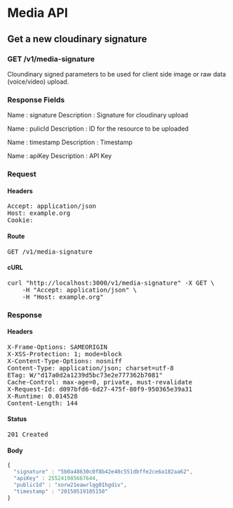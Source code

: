 # Media API

## Get a new cloudinary signature

### GET /v1/media-signature

Cloundinary signed parameters to be used for client side image or raw data (voice/video) upload.

### Response Fields

Name : signature
Description : Signature for cloudinary upload

Name : pulicId
Description : ID for the resource to be uploaded

Name : timestamp
Description : Timestamp

Name : apiKey
Description : API Key

### Request

#### Headers

<pre>Accept: application/json
Host: example.org
Cookie: </pre>

#### Route

<pre>GET /v1/media-signature</pre>

#### cURL

<pre class="request">curl &quot;http://localhost:3000/v1/media-signature&quot; -X GET \
	-H &quot;Accept: application/json&quot; \
	-H &quot;Host: example.org&quot;</pre>

### Response

#### Headers

<pre>X-Frame-Options: SAMEORIGIN
X-XSS-Protection: 1; mode=block
X-Content-Type-Options: nosniff
Content-Type: application/json; charset=utf-8
ETag: W/&quot;d17a0d2a1239d5bc73e2e777362b7081&quot;
Cache-Control: max-age=0, private, must-revalidate
X-Request-Id: d097bfd6-6d27-475f-80f9-950365e39a31
X-Runtime: 0.014528
Content-Length: 144</pre>

#### Status

<pre>201 Created</pre>

#### Body

```javascript
{
  "signature" : "5b0a48630c0f8b42e40c551dbffe2ce6a182aa62",
  "apiKey" : 255241985667644,
  "publicId" : "xorw21eawrlqg01hgdiv",
  "timestamp" : "20150519105150"
}
```
